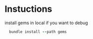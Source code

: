 Instuctions
===


install gems in local if you want to debug 

```ruby
  bundle install --path gems
```